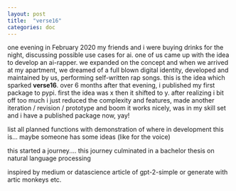 ```yaml
---
layout: post
title:  "verse16"
categories: doc
---
```


one evening in February 2020 my friends and i were buying drinks for the night, discussing possible use cases for ai. 
one of us came up with the idea to develop an ai-rapper. we expanded on the concept and when we arrived at my apartment, 
we dreamed of a full blown digital identity, developed and maintained by us, performing self-written rap songs. 
this is the idea which sparked **verse16**.
over 6 months after that evening, i published my first package to pypi. 
first the idea was x then it shifted to y. after realizing i bit off too much i  just reduced the complexity and 
features, made another iteration / revision / prototype and boom it works nicely, was in my skill set and i have a 
published package now, yay!

list all planned functions with demonstration of where in development this is... maybe someone has some ideas (like for the voice)



this started a journey.... this journey culminated in a bachelor thesis on natural language processing 



inspired by medium or datascience article of gpt-2-simple or generate with artic monkeys etc.


